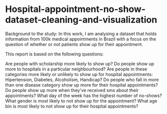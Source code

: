 # Hospital-appointment-no-show-dataset-cleaning-and-visualization

Background to the study: In this work, I am analysing a dataset that holds information from 100k medical appointments in Brazil with a focus on the question of whether or not patients show up for their appointment.

This report is based on the following questions:

Are people with scholarship more likely to show up?
Do people show up more to hospitals in a particular neighbourhood?
Are people in these categories more likely or unlikely to show up for hospital appointments: Hipertension, Diabetes, Alcoholism, Handicap?
Do people who fall in more than one disease category show up more for their hospital appointments?
Do people show up more when they've received sms about their appointments?
What day of the week has the highest number of no-shows?
What gender is most likely to not show up for the appointment?
What age bin is most likely to not show up for their hospital appointments?
